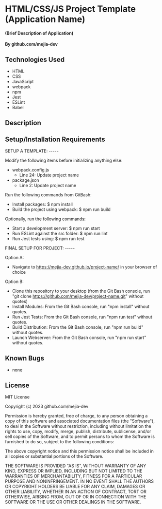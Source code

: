 # HTML/CSS/JS Project Template (Application Name)

#### (Brief Description of Application)

#### By github.com/mejia-dev

## Technologies Used

* HTML
* CSS
* JavaScript
* webpack
* npm
* Jest
* ESLint
* Babel

## Description

## Setup/Installation Requirements

SETUP A TEMPLATE: -----

Modify the following items before initializing anything else:
* webpack.config.js
  * Line 24: Update project name
* package.json
  * Line 2: Update project name

Run the following commands from GitBash:
* Install packages: $ npm install
* Build the project using webpack: $ npm run build

Optionally, run the following commands:
* Start a development server: $ npm run start
* Run ESLint against the src folder: $ npm run lint
* Run Jest tests using: $ npm run test


FINAL SETUP FOR PROJECT: -----

Option A:
* Navigate to https://mejia-dev.github.io/project-name/ in your browser of choice

Option B:
* Clone this repository to your desktop (from the Git Bash console, run "git clone https://github.com/mejia-dev/project-name.git" without quotes)
* Install Modules: From the Git Bash console, run "npm install" without quotes.
* Run Jest Tests: From the Git Bash console, run "npm run test" without quotes.
* Build Distribution: From the Git Bash console, run "npm run build" without quotes.
* Launch Webserver: From the Git Bash console, run "npm run start" without quotes.


## Known Bugs

* none

## License

MIT License

Copyright (c) 2023 github.com/mejia-dev

Permission is hereby granted, free of charge, to any person obtaining a copy
of this software and associated documentation files (the "Software"), to deal
in the Software without restriction, including without limitation the rights
to use, copy, modify, merge, publish, distribute, sublicense, and/or sell
copies of the Software, and to permit persons to whom the Software is
furnished to do so, subject to the following conditions:

The above copyright notice and this permission notice shall be included in all
copies or substantial portions of the Software.

THE SOFTWARE IS PROVIDED "AS IS", WITHOUT WARRANTY OF ANY KIND, EXPRESS OR
IMPLIED, INCLUDING BUT NOT LIMITED TO THE WARRANTIES OF MERCHANTABILITY,
FITNESS FOR A PARTICULAR PURPOSE AND NONINFRINGEMENT. IN NO EVENT SHALL THE
AUTHORS OR COPYRIGHT HOLDERS BE LIABLE FOR ANY CLAIM, DAMAGES OR OTHER
LIABILITY, WHETHER IN AN ACTION OF CONTRACT, TORT OR OTHERWISE, ARISING FROM,
OUT OF OR IN CONNECTION WITH THE SOFTWARE OR THE USE OR OTHER DEALINGS IN THE
SOFTWARE.
